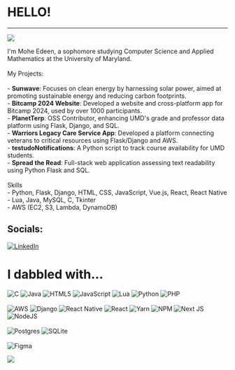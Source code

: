 # HELLO!
---
[![](https://visitcount.itsvg.in/api?id=MoheEdeen&icon=0&color=0)](https://visitcount.itsvg.in)

I'm Mohe Edeen, a sophomore studying Computer Science and Applied Mathematics at the University of Maryland.<br><br>My Projects:<br><br>- **Sunwave**: Focuses on clean energy by harnessing solar power, aimed at promoting sustainable energy and reducing carbon footprints.<br>- **Bitcamp 2024 Website**: Developed a website and cross-platform app for Bitcamp 2024, used by over 1000 participants.<br>- **PlanetTerp**: OSS Contributor, enhancing UMD's grade and professor data platform using Flask, Django, and SQL.<br>- **Warriors Legacy Care Service App**: Developed a platform connecting veterans to critical resources using Flask/Django and AWS.<br>- **testudoNotifications**: A Python script to track course availability for UMD students.<br>- **Spread the Read**: Full-stack web application assessing text readability using Python Flask and SQL.<br><br>Skills<br>- Python, Flask, Django, HTML, CSS, JavaScript, Vue.js, React, React Native<br>- Lua, Java, MySQL, C, Tkinter<br>- AWS (EC2, S3, Lambda, DynamoDB)


## Socials:
[![LinkedIn](https://img.shields.io/badge/LinkedIn-%230077B5.svg?logo=linkedin&logoColor=white)](https://linkedin.com/in/moheedeen) 

# I dabbled with...
![C](https://img.shields.io/badge/c-%2300599C.svg?style=for-the-badge&logo=c&logoColor=white) ![Java](https://img.shields.io/badge/java-%23ED8B00.svg?style=for-the-badge&logo=openjdk&logoColor=white) ![HTML5](https://img.shields.io/badge/html5-%23E34F26.svg?style=for-the-badge&logo=html5&logoColor=white) ![JavaScript](https://img.shields.io/badge/javascript-%23323330.svg?style=for-the-badge&logo=javascript&logoColor=%23F7DF1E) ![Lua](https://img.shields.io/badge/lua-%232C2D72.svg?style=for-the-badge&logo=lua&logoColor=white) ![Python](https://img.shields.io/badge/python-3670A0?style=for-the-badge&logo=python&logoColor=ffdd54) ![PHP](https://img.shields.io/badge/php-%23777BB4.svg?style=for-the-badge&logo=php&logoColor=white)<br><br>![AWS](https://img.shields.io/badge/AWS-%23FF9900.svg?style=for-the-badge&logo=amazon-aws&logoColor=white) ![Django](https://img.shields.io/badge/django-%23092E20.svg?style=for-the-badge&logo=django&logoColor=white) ![React Native](https://img.shields.io/badge/react_native-%2320232a.svg?style=for-the-badge&logo=react&logoColor=%2361DAFB) ![React](https://img.shields.io/badge/react-%2320232a.svg?style=for-the-badge&logo=react&logoColor=%2361DAFB) ![Yarn](https://img.shields.io/badge/yarn-%232C8EBB.svg?style=for-the-badge&logo=yarn&logoColor=white) ![NPM](https://img.shields.io/badge/NPM-%23CB3837.svg?style=for-the-badge&logo=npm&logoColor=white) ![Next JS](https://img.shields.io/badge/Next-black?style=for-the-badge&logo=next.js&logoColor=white) ![NodeJS](https://img.shields.io/badge/node.js-6DA55F?style=for-the-badge&logo=node.js&logoColor=white)<br><br> ![Postgres](https://img.shields.io/badge/postgres-%23316192.svg?style=for-the-badge&logo=postgresql&logoColor=white) ![SQLite](https://img.shields.io/badge/sqlite-%2307405e.svg?style=for-the-badge&logo=sqlite&logoColor=white)<br><br> ![Figma](https://img.shields.io/badge/figma-%23F24E1E.svg?style=for-the-badge&logo=figma&logoColor=white)

![](https://github-readme-streak-stats.herokuapp.com/?user=MoheEdeen&theme=transparent&hide_border=false)<br/>
